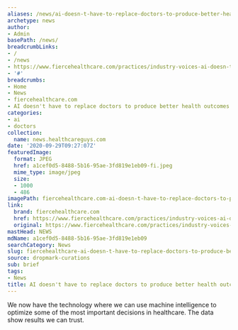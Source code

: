 ```yaml
---
aliases: /news/ai-doesn-t-have-to-replace-doctors-to-produce-better-health-outcomes
archetype: news
author:
- Admin
basePath: /news/
breadcrumbLinks:
- /
- /news
- https://www.fiercehealthcare.com/practices/industry-voices-ai-doesn-t-have-to-replace-doctors-to-produce-better-health-outcomes
- '#'
breadcrumbs:
- Home
- News
- fiercehealthcare.com
- AI doesn't have to replace doctors to produce better health outcomes
categories:
- ai
- doctors
collection:
  name: news.healthcareguys.com
date: '2020-09-29T09:27:07Z'
featuredImage:
  format: JPEG
  href: a1cef0d5-8488-5b16-95ae-3fd819e1eb09-fi.jpeg
  mime_type: image/jpeg
  size:
  - 1000
  - 486
imagePath: fiercehealthcare.com-ai-doesn-t-have-to-replace-doctors-to-produce-better-health-outcomes
link:
  brand: fiercehealthcare.com
  href: https://www.fiercehealthcare.com/practices/industry-voices-ai-doesn-t-have-to-replace-doctors-to-produce-better-health-outcomes
  original: https://www.fiercehealthcare.com/practices/industry-voices-ai-doesn-t-have-to-replace-doctors-to-produce-better-health-outcomes
mastHead: NEWS
mdName: a1cef0d5-8488-5b16-95ae-3fd819e1eb09
searchCategory: News
slug: fiercehealthcare-ai-doesn-t-have-to-replace-doctors-to-produce-better-health-outcomes
source: dropmark-curations
sub: brief
tags:
- News
title: AI doesn't have to replace doctors to produce better health outcomes
---
```


We now have the technology where we can use machine intelligence to optimize some of the most important decisions in healthcare. The data show results we can trust.